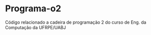 # Programa-o2
Código relacionado a cadeira de programação 2 do curso de Eng. da Computação da UFRPE/UABJ

